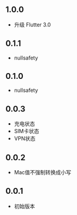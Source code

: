 ## 1.0.0

* 升级 Flutter 3.0

## 0.1.1

* nullsafety

## 0.1.0

* nullsafety

## 0.0.3

* 充电状态
* SIM卡状态
* VPN状态

## 0.0.2

* Mac值不强制转换成小写

## 0.0.1

* 初始版本
